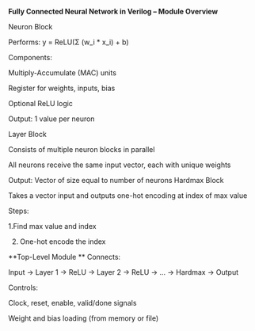 **Fully Connected Neural Network in Verilog – Module Overview**

Neuron Block

Performs:
y = ReLU(Σ (w_i * x_i) + b)

Components:

Multiply-Accumulate (MAC) units

Register for weights, inputs, bias

Optional ReLU logic

Output: 1 value per neuron

Layer Block

Consists of multiple neuron blocks in parallel

All neurons receive the same input vector, each with unique weights

Output: Vector of size equal to number of neurons
Hardmax Block

Takes a vector input and outputs one-hot encoding at index of max value

Steps:

1.Find max value and index

2. One-hot encode the index


**Top-Level Module
**
Connects:

Input → Layer 1 → ReLU → Layer 2 → ReLU → ... → Hardmax → Output

Controls:

Clock, reset, enable, valid/done signals

Weight and bias loading (from memory or file)
